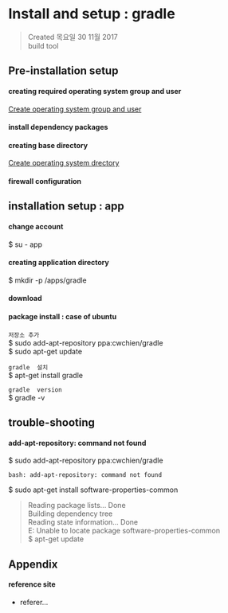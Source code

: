 # Install and setup : gradle

>Created 목요일 30 11월 2017  
build tool

## Pre-installation setup

#### creating required operating system group and user
[Create operating system group and user](../../TA/system/management.account.n.group.md)

#### install dependency packages

#### creating base directory
[Create operating system drectory](../../TA/system/management.directory.md)

#### firewall configuration

## installation setup : app

#### change account
$ su - app

#### creating application directory
$ mkdir -p /apps/gradle

#### download

#### package install : case of ubuntu
`저장소 추가`  
$ sudo add-apt-repository ppa:cwchien/gradle  
$ sudo apt-get update

`gradle  설치`  
$ apt-get install gradle

`gradle  version`  
$ gradle -v

## trouble-shooting

#### add-apt-repository: command not found
$ sudo add-apt-repository ppa:cwchien/gradle  
```
bash: add-apt-repository: command not found
```

$ sudo apt-get install software-properties-common  
>Reading package lists... Done  
Building dependency tree  
Reading state information... Done  
E: Unable to locate package software-properties-common  
$ apt-get update  

## Appendix

#### reference site

* referer...


